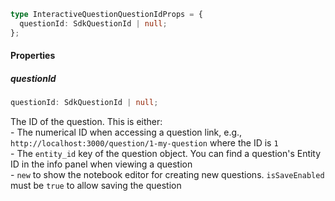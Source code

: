```ts
type InteractiveQuestionQuestionIdProps = {
  questionId: SdkQuestionId | null;
};
```

#### Properties

##### questionId

```ts
questionId: SdkQuestionId | null;
```

The ID of the question.
This is either: <br>- The numerical ID when accessing a question link, e.g., `http://localhost:3000/question/1-my-question` where the ID is `1` <br>- The `entity_id` key of the question object. You can find a question's Entity ID in the info panel when viewing a question <br>- `new` to show the notebook editor for creating new questions. `isSaveEnabled` must be `true` to allow saving the question
